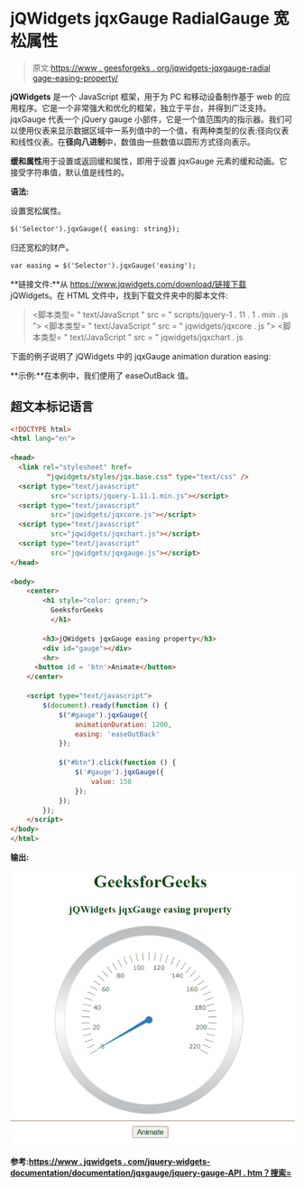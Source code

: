 # jQWidgets jqxGauge RadialGauge 宽松属性

> 原文:[https://www . geesforgeks . org/jqwidgets-jqxgauge-radial gage-easing-property/](https://www.geeksforgeeks.org/jqwidgets-jqxgauge-radialgauge-easing-property/)

**jQWidgets** 是一个 JavaScript 框架，用于为 PC 和移动设备制作基于 web 的应用程序。它是一个非常强大和优化的框架，独立于平台，并得到广泛支持。jqxGauge 代表一个 jQuery gauge 小部件，它是一个值范围内的指示器。我们可以使用仪表来显示数据区域中一系列值中的一个值，有两种类型的仪表:径向仪表和线性仪表。在**径向八进制**中，数值由一些数值以圆形方式径向表示。

**缓和属性**用于设置或返回缓和属性，即用于设置 jqxGauge 元素的缓和动画。它接受字符串值，默认值是线性的。

**语法:**

设置宽松属性。

```html
$('Selector').jqxGauge({ easing: string});  
```

归还宽松的财产。

```html
var easing = $('Selector').jqxGauge('easing');
```

**链接文件:**从 https://www.jqwidgets.com/download/链接下载 jQWidgets。在 HTML 文件中，找到下载文件夹中的脚本文件:

> <link rel="”stylesheet”" href="”jqwidgets/styles/jqx.base.css”" type="”text/css”">
> <脚本类型= " text/JavaScript " src = " scripts/jquery-1 . 11 . 1 . min . js "></脚本类型>
> <脚本类型= " text/JavaScript " src = " jqwidgets/jqxcore . js "></脚本类型>
> <脚本类型= " text/JavaScript " src = " jqwidgets/jqxchart . js

下面的例子说明了 jQWidgets 中的 jqxGauge animation duration easing:

**示例:**在本例中，我们使用了 easeOutBack 值。

## 超文本标记语言

```html
<!DOCTYPE html>
<html lang="en">

<head>
  <link rel="stylesheet" href=
         "jqwidgets/styles/jqx.base.css" type="text/css" />
  <script type="text/javascript" 
          src="scripts/jquery-1.11.1.min.js"></script>
  <script type="text/javascript" 
          src="jqwidgets/jqxcore.js"></script>
  <script type="text/javascript" 
          src="jqwidgets/jqxchart.js"></script>
  <script type="text/javascript" 
          src="jqwidgets/jqxgauge.js"></script>
</head>

<body>
    <center>
        <h1 style="color: green;">
          GeeksforGeeks
          </h1>

        <h3>jQWidgets jqxGauge easing property</h3>
        <div id="gauge"></div>
        <hr>
      <button id = 'btn'>Animate</button>
    </center>

    <script type="text/javascript">
        $(document).ready(function () {
            $("#gauge").jqxGauge({   
                animationDuration: 1200,
                easing: 'easeOutBack'
            });

            $("#btn").click(function () {
                $('#gauge').jqxGauge({
                    value: 150
                });
            });
        });
    </script>
</body>
</html>
```

**输出:**

![](img/03bacbe76d0c91a744bf0eaef43a5c3f.png)

**参考:**[**https://www . jqwidgets . com/jquery-widgets-documentation/documentation/jqxgauge/jquery-gauge-API . htm？搜索=**](https://www.jqwidgets.com/jquery-widgets-documentation/documentation/jqxgauge/jquery-gauge-api.htm?search=)